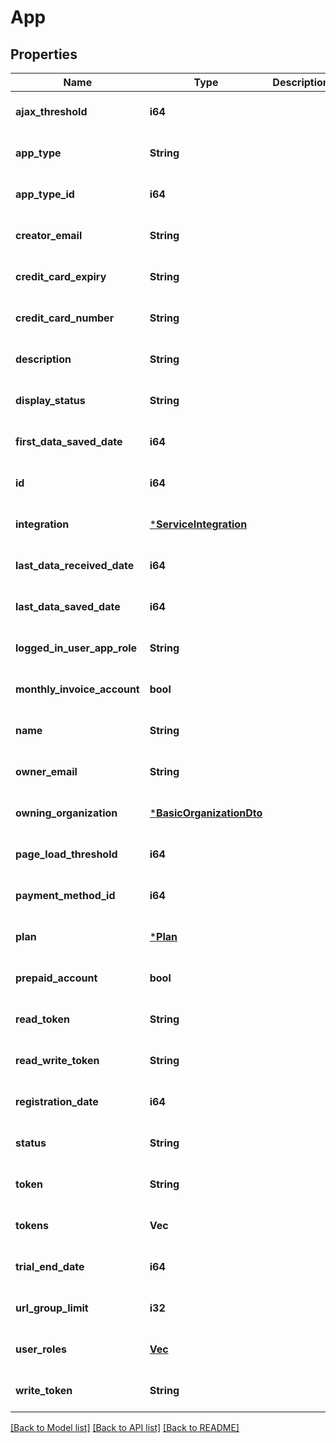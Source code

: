 # App

## Properties

| Name                        | Type                                                 | Description | Notes                        |
| --------------------------- | ---------------------------------------------------- | ----------- | ---------------------------- |
| **ajax_threshold**          | **i64**                                              |             | [optional] [default to null] |
| **app_type**                | **String**                                           |             | [optional] [default to null] |
| **app_type_id**             | **i64**                                              |             | [optional] [default to null] |
| **creator_email**           | **String**                                           |             | [optional] [default to null] |
| **credit_card_expiry**      | **String**                                           |             | [optional] [default to null] |
| **credit_card_number**      | **String**                                           |             | [optional] [default to null] |
| **description**             | **String**                                           |             | [optional] [default to null] |
| **display_status**          | **String**                                           |             | [optional] [default to null] |
| **first_data_saved_date**   | **i64**                                              |             | [optional] [default to null] |
| **id**                      | **i64**                                              |             | [optional] [default to null] |
| **integration**             | [***ServiceIntegration**](ServiceIntegration.md)     |             | [optional] [default to null] |
| **last_data_received_date** | **i64**                                              |             | [optional] [default to null] |
| **last_data_saved_date**    | **i64**                                              |             | [optional] [default to null] |
| **logged_in_user_app_role** | **String**                                           |             | [optional] [default to null] |
| **monthly_invoice_account** | **bool**                                             |             | [optional] [default to null] |
| **name**                    | **String**                                           |             | [optional] [default to null] |
| **owner_email**             | **String**                                           |             | [optional] [default to null] |
| **owning_organization**     | [***BasicOrganizationDto**](BasicOrganizationDto.md) |             | [optional] [default to null] |
| **page_load_threshold**     | **i64**                                              |             | [optional] [default to null] |
| **payment_method_id**       | **i64**                                              |             | [optional] [default to null] |
| **plan**                    | [***Plan**](Plan.md)                                 |             | [optional] [default to null] |
| **prepaid_account**         | **bool**                                             |             | [optional] [default to null] |
| **read_token**              | **String**                                           |             | [optional] [default to null] |
| **read_write_token**        | **String**                                           |             | [optional] [default to null] |
| **registration_date**       | **i64**                                              |             | [optional] [default to null] |
| **status**                  | **String**                                           |             | [optional] [default to null] |
| **token**                   | **String**                                           |             | [optional] [default to null] |
| **tokens**                  | **Vec<String>**                                      |             | [optional] [default to null] |
| **trial_end_date**          | **i64**                                              |             | [optional] [default to null] |
| **url_group_limit**         | **i32**                                              |             | [optional] [default to null] |
| **user_roles**              | [**Vec<UserRole>**](UserRole.md)                     |             | [optional] [default to null] |
| **write_token**             | **String**                                           |             | [optional] [default to null] |

[[Back to Model list]](../README.md#documentation-for-models) [[Back to API list]](../README.md#documentation-for-api-endpoints) [[Back to README]](../README.md)
